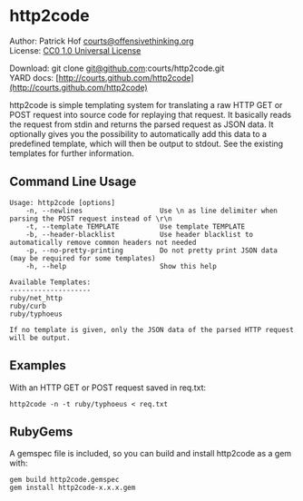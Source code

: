 http2code
=========

Author:      Patrick Hof <courts@offensivethinking.org>  
License:     [CC0 1.0 Universal License](http://creativecommons.org/publicdomain/zero/1.0/legalcode)

Download:    git clone git@github.com:courts/http2code.git  
YARD docs:   [http://courts.github.com/http2code](http://courts.github.com/http2code)

http2code is simple templating system for translating a raw HTTP GET or POST
request into source code for replaying that request. It basically reads the
request from stdin and returns the parsed request as JSON data. It optionally
gives you the possibility to automatically add this data to a predefined
template, which will then be output to stdout. See the existing templates for
further information.

Command Line Usage
------------------
    Usage: http2code [options]
        -n, --newlines                   Use \n as line delimiter when parsing the POST request instead of \r\n
        -t, --template TEMPLATE          Use template TEMPLATE
        -b, --header-blacklist           Use header blacklist to automatically remove common headers not needed
        -p, --no-pretty-printing         Do not pretty print JSON data (may be required for some templates)
        -h, --help                       Show this help

    Available Templates:
    --------------------
    ruby/net_http
    ruby/curb
    ruby/typhoeus

    If no template is given, only the JSON data of the parsed HTTP request will be output.

Examples
--------

With an HTTP GET or POST request saved in req.txt:

    http2code -n -t ruby/typhoeus < req.txt

RubyGems
--------

A gemspec file is included, so you can build and install http2code as a gem with:

    gem build http2code.gemspec
    gem install http2code-x.x.x.gem
